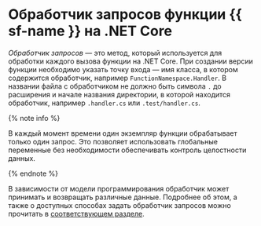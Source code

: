 # Обработчик запросов функции {{ sf-name }} на .NET Core

_Обработчик запросов_ — это метод, который используется для обработки каждого вызова функции на .NET Core. При создании версии функции необходимо указать точку входа — имя класса, в котором содержится обработчик, например `FunctionNamespace.Handler`. В названии файла с обработчиком не должно быть символа `.` до расширения и начале названия директории, в которой находится обработчик, например `.handler.cs` или `.test/handler.cs`.

{% note info %}

В каждый момент времени один экземпляр функции обрабатывает только один запрос. Это позволяет использовать глобальные переменные без необходимости обеспечивать контроль целостности данных.

{% endnote %}

В зависимости от модели программирования обработчик может принимать и возвращать различные данные. Подробнее об этом, а также о доступных способах задать обработчик запросов можно прочитать в [соответствующем разделе](model/index.md).
